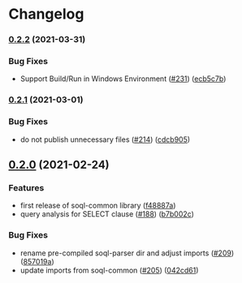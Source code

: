 # Changelog

### [0.2.2](https://www.github.com/forcedotcom/soql-tooling/compare/soql-model-v0.2.1...soql-model-v0.2.2) (2021-03-31)


### Bug Fixes

* Support Build/Run in Windows Environment ([#231](https://www.github.com/forcedotcom/soql-tooling/issues/231)) ([ecb5c7b](https://www.github.com/forcedotcom/soql-tooling/commit/ecb5c7ba2f48b2b010ba8f3ace08c218b0fc06fe))

### [0.2.1](https://www.github.com/forcedotcom/soql-tooling/compare/v0.2.0...v0.2.1) (2021-03-01)


### Bug Fixes

* do not publish unnecessary files ([#214](https://www.github.com/forcedotcom/soql-tooling/issues/214)) ([cdcb905](https://www.github.com/forcedotcom/soql-tooling/commit/cdcb905c2a90773c2f9e26e2f51acfcc098c0ffc))

## [0.2.0](https://www.github.com/forcedotcom/soql-tooling/compare/soql-model-v0.1.22...v0.2.0) (2021-02-24)


### Features

* first release of soql-common library ([f48887a](https://www.github.com/forcedotcom/soql-tooling/commit/f48887ac6045e2fcf56886e3b37448a7d54a1fc5))
* query analysis for SELECT clause ([#188](https://www.github.com/forcedotcom/soql-tooling/issues/188)) ([b7b002c](https://www.github.com/forcedotcom/soql-tooling/commit/b7b002c4f206f9704e9f8a56a1eb34787e1ad874))


### Bug Fixes

* rename pre-compiled soql-parser dir and adjust imports ([#209](https://www.github.com/forcedotcom/soql-tooling/issues/209)) ([857019a](https://www.github.com/forcedotcom/soql-tooling/commit/857019afa1347e743f7fd8cc9f6e0573ee9e85ea))
* update imports from soql-common ([#205](https://www.github.com/forcedotcom/soql-tooling/issues/205)) ([042cd61](https://www.github.com/forcedotcom/soql-tooling/commit/042cd61cf28c8207bc44c839238ba1991eb2e579))
